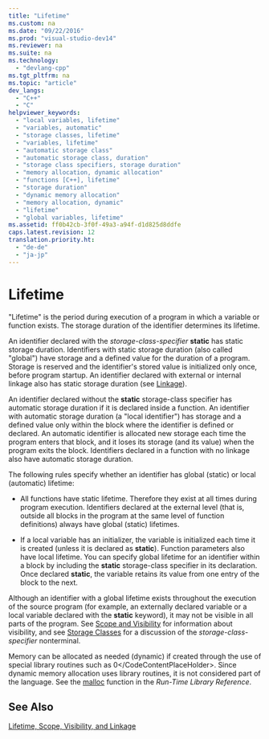 ```yaml
---
title: "Lifetime"
ms.custom: na
ms.date: "09/22/2016"
ms.prod: "visual-studio-dev14"
ms.reviewer: na
ms.suite: na
ms.technology: 
  - "devlang-cpp"
ms.tgt_pltfrm: na
ms.topic: "article"
dev_langs: 
  - "C++"
  - "C"
helpviewer_keywords: 
  - "local variables, lifetime"
  - "variables, automatic"
  - "storage classes, lifetime"
  - "variables, lifetime"
  - "automatic storage class"
  - "automatic storage class, duration"
  - "storage class specifiers, storage duration"
  - "memory allocation, dynamic allocation"
  - "functions [C++], lifetime"
  - "storage duration"
  - "dynamic memory allocation"
  - "memory allocation, dynamic"
  - "lifetime"
  - "global variables, lifetime"
ms.assetid: ff0b42cb-3f0f-49a3-a94f-d1d825d8ddfe
caps.latest.revision: 12
translation.priority.ht: 
  - "de-de"
  - "ja-jp"
---
```

# Lifetime
"Lifetime" is the period during execution of a program in which a variable or function exists. The storage duration of the identifier determines its lifetime.  
  
 An identifier declared with the *storage-class-specifier* **static** has static storage duration. Identifiers with static storage duration (also called "global") have storage and a defined value for the duration of a program. Storage is reserved and the identifier's stored value is initialized only once, before program startup. An identifier declared with external or internal linkage also has static storage duration (see [Linkage](../vs140/linkage.md)).  
  
 An identifier declared without the **static** storage-class specifier has automatic storage duration if it is declared inside a function. An identifier with automatic storage duration (a "local identifier") has storage and a defined value only within the block where the identifier is defined or declared. An automatic identifier is allocated new storage each time the program enters that block, and it loses its storage (and its value) when the program exits the block. Identifiers declared in a function with no linkage also have automatic storage duration.  
  
 The following rules specify whether an identifier has global (static) or local (automatic) lifetime:  
  
-   All functions have static lifetime. Therefore they exist at all times during program execution. Identifiers declared at the external level (that is, outside all blocks in the program at the same level of function definitions) always have global (static) lifetimes.  
  
-   If a local variable has an initializer, the variable is initialized each time it is created (unless it is declared as **static**). Function parameters also have local lifetime. You can specify global lifetime for an identifier within a block by including the **static** storage-class specifier in its declaration. Once declared **static**, the variable retains its value from one entry of the block to the next.  
  
 Although an identifier with a global lifetime exists throughout the execution of the source program (for example, an externally declared variable or a local variable declared with the **static** keyword), it may not be visible in all parts of the program. See [Scope and Visibility](../vs140/scope-and-visibility.md) for information about visibility, and see [Storage Classes](../vs140/c-storage-classes.md) for a discussion of the *storage-class-specifier* nonterminal.  
  
 Memory can be allocated as needed (dynamic) if created through the use of special library routines such as <CodeContentPlaceHolder>0\</CodeContentPlaceHolder>. Since dynamic memory allocation uses library routines, it is not considered part of the language. See the [malloc](../vs140/malloc.md) function in the *Run-Time Library Reference*.  
  
## See Also  
 [Lifetime, Scope, Visibility, and Linkage](../vs140/lifetime--scope--visibility--and-linkage.md)